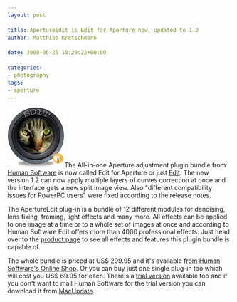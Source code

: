 ```yaml
---
layout: post

title: ApertureEdit is Edit for Aperture now, updated to 1.2
author: Matthias Kretschmann

date: 2008-06-25 15:29:22+00:00
  
categories:
- photography
tags:
- aperture
---
```


![Edit for Aperture logo](../media/apertureedit_logo2.png)The All-in-one Aperture adjustment plugin bundle from [Human Software](http://www.humansoftware.com) is now called Edit for Aperture or just [Edit](http://www.humansoftware.com/pages1200/ApertureEdit/HSapertureedit11.html). The new version 1.2 can now apply multiple layers of curves correction at once and the interface gets a new split image view. Also "different compatibility issues for PowerPC users" were fixed according to the release notes.

The ApertureEdit plug-in is a bundle of 12 different modules for denoising, lens fixing, framing, light effects and many more. All effects can be applied to one image at a time or to a whole set of images at once and according to Human Software Edit offers more than 4000 professional effects. Just head over to the [product page](http://www.humansoftware.com/pages1200/ApertureEdit/HSapertureedit11.html) to see all effects and features this plugin bundle is capable of.

The whole bundle is priced at US$ 299.95 and it's available [from Human Software's Online Shop](http://shareit1.element5.com/programs.html?productid=300256595&languageid=1&cart=1&cookies=1). Or you can buy just one single plug-in too which will cost you US$ 69.95 for each. There's a [trial version](http://www.humansoftware.com/pages1200/ApertureEdit/HSapertureedit_trial.html) available too and if you don't want to mail Human Software for the trial version you can download it from [MacUpdate](http://www.macupdate.com/info.php/id/27639/apertureedit).
